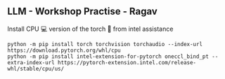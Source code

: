 ## LLM - Workshop Practise - Ragav 

Install CPU 💻 version of the torch 🔦 from intel assistance 
``` 
python -m pip install torch torchvision torchaudio --index-url https://download.pytorch.org/whl/cpu 
python -m pip install intel-extension-for-pytorch oneccl_bind_pt --extra-index-url https://pytorch-extension.intel.com/release-whl/stable/cpu/us/ 

```